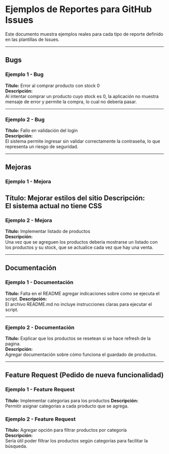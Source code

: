# Ejemplos de Reportes para GitHub Issues

Este documento muestra ejemplos reales para cada tipo de reporte definido en las plantillas de Issues.

---

## Bugs

### Ejemplo 1 - Bug
**Título:** Error al comprar producto con stock 0  
**Descripción:**  
Al intentar comprar un producto cuyo stock es 0, la aplicación no muestra mensaje de error y permite la compra, lo cual no debería pasar.

---

### Ejemplo 2 - Bug  
**Título:** Fallo en validación del login  
**Descripción:**  
El sistema permite ingresar sin validar correctamente la contraseña, lo que representa un riesgo de seguridad.

---

## Mejoras

### Ejemplo 1 - Mejora  
**Título:** Mejorar estilos del sitio
**Descripción:**  
El sistema actual no tiene CSS
---

### Ejemplo 2 - Mejora  
**Título:** Implementar listado de productos  
**Descripción:**  
Una vez que se agreguen los productos deberia mostrarse un listado con los productos y su stock, que se actualice cada vez que hay una venta.

---

## Documentación

### Ejemplo 1 - Documentación  
**Título:** Falta en el README agregar indicaciones sobre como se ejecuta el script.
**Descripción:**  
El archivo README.md no incluye instrucciones claras para ejecutar el script.

---

### Ejemplo 2 - Documentación  
**Título:** Explicar que los productos se resetean si se hace refresh de la pagina.  
**Descripción:**  
Agregar documentación sobre cómo funciona el guardado de productos.

---

## Feature Request (Pedido de nueva funcionalidad)

### Ejemplo 1 - Feature Request  
**Título:** Implementar categorias para los productos
**Descripción:**  
Permitir asignar categorias a cada producto que se agrega.

### Ejemplo 2 - Feature Request  
**Título:** Agregar opción para filtrar productos por categoría  
**Descripción:**  
Sería útil poder filtrar los productos según categorías para facilitar la búsqueda.
